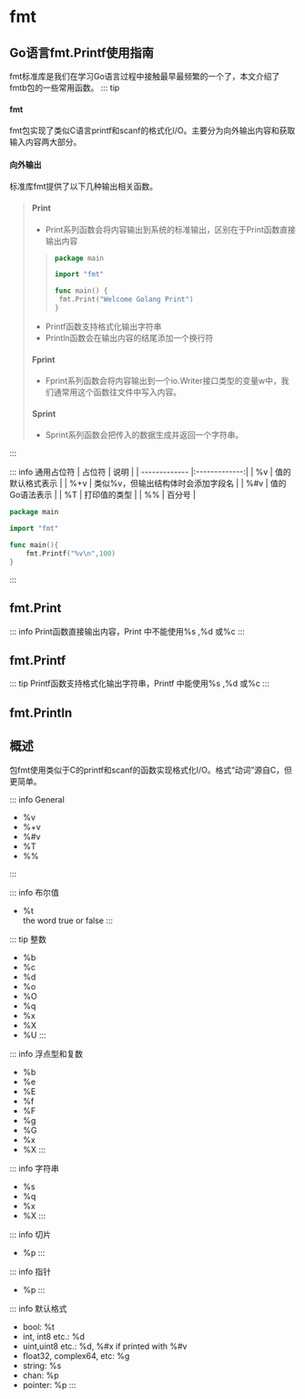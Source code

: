 # fmt

## Go语言fmt.Printf使用指南
fmt标准库是我们在学习Go语言过程中接触最早最频繁的一个了，本文介绍了fmtb包的一些常用函数。
::: tip 
#### fmt
fmt包实现了类似C语言printf和scanf的格式化I/O。主要分为向外输出内容和获取输入内容两大部分。    

#### 向外输出
标准库fmt提供了以下几种输出相关函数。

>#### Print
>- Print系列函数会将内容输出到系统的标准输出，区别在于Print函数直接输出内容
>>```go
>>package main
>>
>>import "fmt"
>>
>>func main() {
>>	fmt.Print("Welcome Golang Print")
>>}
>>```
>- Printf函数支持格式化输出字符串
>- Println函数会在输出内容的结尾添加一个换行符
>#### Fprint
>- Fprint系列函数会将内容输出到一个io.Writer接口类型的变量w中，我们通常用这个函数往文件中写入内容。
>
>#### Sprint
>- Sprint系列函数会把传入的数据生成并返回一个字符串。

:::

::: info 通用占位符
| 占位符         | 说明           | 
| ------------- |:-------------:|
| %v            | 值的默认格式表示 | 
| %+v           | 类似%v，但输出结构体时会添加字段名 | 
| %#v           | 值的Go语法表示  | 
| %T            | 打印值的类型    | 
| %%            | 百分号         | 

```go
package main

import "fmt"

func main(){
    fmt.Printf("%v\n",100)
}
```

:::

## fmt.Print
::: info
Print函数直接输出内容，Print 中不能使用%s ,%d 或%c
:::
## fmt.Printf
::: tip
Printf函数支持格式化输出字符串，Printf 中能使用%s ,%d 或%c
:::
## fmt.Println


## 概述

包fmt使用类似于C的printf和scanf的函数实现格式化I/O。格式“动词”源自C，但更简单。

::: info General
- %v
- %+v
- %#v
- %T
- %%

:::

::: info 布尔值
- %t   
the word true or false
:::

::: tip 整数
- %b
- %c
- %d
- %o
- %O
- %q
- %x
- %X
- %U
:::

::: info 浮点型和复数
- %b
- %e
- %E
- %f
- %F
- %g
- %G
- %x
- %X
:::

::: info 字符串
- %s
- %q
- %x
- %X
:::

::: info 切片
- %p
:::

::: info 指针
- %p
:::

::: info 默认格式
- bool: %t
- int, int8 etc.: %d
- uint,uint8 etc.: %d, %#x if printed with %#v
- float32, complex64, etc: %g
- string: %s
- chan: %p
- pointer: %p
:::